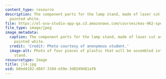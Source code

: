 ```yaml
---
content_type: resource
description: The component parts for the lamp stand, made of laser cut acrylic, spray
  painted white.
file: https://ol-ocw-studio-app-qa.s3.amazonaws.com/courses/mas-962-special-topics-new-textiles-spring-2010/b0ed4102d8473104e59e3d02d9d81af8_jl4.jpg
file_type: image/jpeg
image_metadata:
  caption: The component parts for the lamp stand, made of laser cut acrylic, spray
    painted white.
  credit: 'Credit: Photo courtesy of anonymous student.'
  image-alt: Photo of four pieces of plastic that will be assembled into the lamp
    stand.
resourcetype: Image
title: jl4.jpg
uid: b0ed4102-d847-3104-e59e-3d02d9d81af8
---
```


